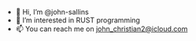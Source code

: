 - 👋 Hi, I’m @john-sallins
- 👀 I’m interested in RUST programming
- 📫 You can reach me on john_christian2@icloud.com 

<!---
john-sallins/john-sallins is a ✨ special ✨ repository because its `README.md` (this file) appears on your GitHub profile.
You can click the Preview link to take a look at your changes.
--->
